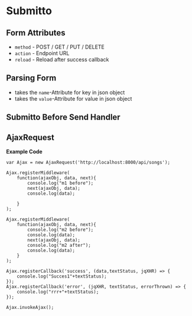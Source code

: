 # Submitto

## Form Attributes
* `method` - POST / GET / PUT / DELETE
* `action` - Endpoint URL
* `reload` - Reload after success callback

## Parsing Form
* takes the `name`-Attribute for key in json object
* takes the `value`-Attribute for value in json object


## Submitto Before Send Handler


## AjaxRequest
**Example Code**
```
var Ajax = new AjaxRequest('http://localhost:8000/api/songs');

Ajax.registerMiddleware(
    function(ajaxObj, data, next){
        console.log("m1 before");
        next(ajaxObj, data);
        console.log(data);
        
    }
);

Ajax.registerMiddleware(
    function(ajaxObj, data, next){
        console.log("m2 before");
        console.log(data);
        next(ajaxObj, data);
        console.log("m2 after");
        console.log(data);
    }
);

Ajax.registerCallback('success', (data,textStatus, jqXHR) => {
    console.log("Succes1"+textStatus);
});
Ajax.registerCallback('error', (jqXHR, textStatus, errorThrown) => {
    console.log("rrr+"+textStatus);
});

Ajax.invokeAjax();
```